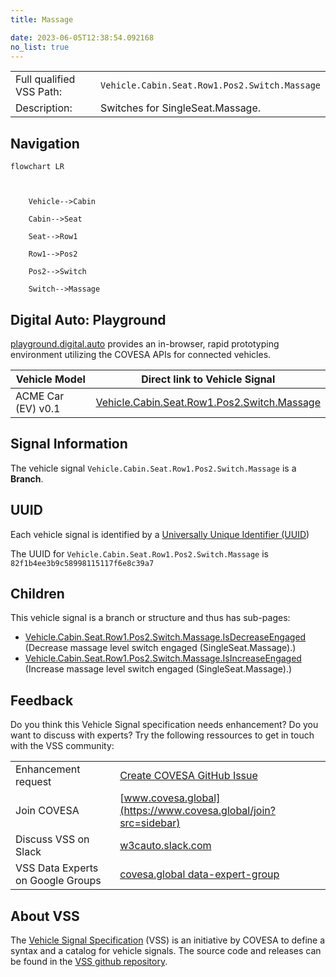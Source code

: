 ```yaml
---
title: Massage

date: 2023-06-05T12:38:54.092168
no_list: true
---
```



| | |
|---|---|
| Full qualified VSS Path: | `Vehicle.Cabin.Seat.Row1.Pos2.Switch.Massage` |
| Description: | Switches for SingleSeat.Massage. |

## Navigation

```mermaid
flowchart LR



    Vehicle-->Cabin

    Cabin-->Seat

    Seat-->Row1

    Row1-->Pos2

    Pos2-->Switch

    Switch-->Massage

```


## Digital Auto: Playground

[playground.digital.auto](http://digital.auto) provides an in-browser, rapid prototyping environment utilizing the COVESA APIs for connected vehicles. 

| Vehicle Model | Direct link to Vehicle Signal |
|---|---|
| ACME Car (EV) v0.1 | [Vehicle.Cabin.Seat.Row1.Pos2.Switch.Massage](https://digitalauto.netlify.app/model/STLWzk1WyqVVLbfymb4f/cvi/list/Vehicle.Cabin.Seat.Row1.Pos2.Switch.Massage/) |


## Signal Information




The vehicle signal `Vehicle.Cabin.Seat.Row1.Pos2.Switch.Massage` is a **Branch**.





## UUID

Each vehicle signal is identified by a [Universally Unique Identifier (UUID](https://en.wikipedia.org/wiki/Universally_unique_identifier))

The UUID for `Vehicle.Cabin.Seat.Row1.Pos2.Switch.Massage` is `82f1b4ee3b9c58998115117f6e8c39a7`

## Children

This vehicle signal is a branch or structure and thus has sub-pages:

- [Vehicle.Cabin.Seat.Row1.Pos2.Switch.Massage.IsDecreaseEngaged](isdecreaseengaged/) (Decrease massage level switch engaged (SingleSeat.Massage).)
- [Vehicle.Cabin.Seat.Row1.Pos2.Switch.Massage.IsIncreaseEngaged](isincreaseengaged/) (Increase massage level switch engaged (SingleSeat.Massage).)


## Feedback

Do you think this Vehicle Signal specification needs enhancement? Do you want to discuss with experts? Try the following ressources to get in touch with the VSS community:

| | |
|---|---|
| Enhancement request | [Create COVESA GitHub Issue](https://github.com/COVESA/vehicle_signal_specification/issues/new?body=Please+describe+your+feedback&title=Signal+feedback+Vehicle.Cabin.Seat.Row1.Pos2.Switch.Massage) |
| Join COVESA | [www.covesa.global](https://www.covesa.global/join?src=sidebar) |
| Discuss VSS on Slack | [w3cauto.slack.com](http://w3cauto.slack.com/) |
| VSS Data Experts on Google Groups | [covesa.global data-expert-group](https://groups.google.com/a/covesa.global/g/data-expert-group) |

## About VSS

The [Vehicle Signal Specification](https://covesa.github.io/vehicle_signal_specification/) (VSS)
is an initiative by COVESA to define a syntax and a catalog for vehicle signals.
The source code and releases can be found in the [VSS github repository](https://github.com/COVESA/vehicle_signal_specification).

